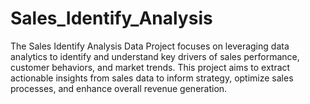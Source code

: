 # Sales_Identify_Analysis
The Sales Identify Analysis Data Project focuses on leveraging data analytics to identify and understand key drivers of sales performance, customer behaviors, and market trends. This project aims to extract actionable insights from sales data to inform strategy, optimize sales processes, and enhance overall revenue generation.
